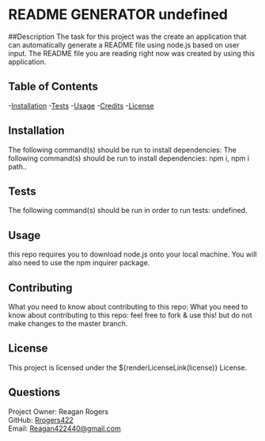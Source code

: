 # README GENERATOR undefined

  ##Description
 The task for this project was the create an application that can automatically generate a README file using node.js based on user input. The README file you are reading right now was created by using this application.

 ## Table of Contents
 
-[Installation](#installation)
-[Tests](#tests)
-[Usage](#usage)
-[Credits](#credits)
-[License](#license)


## Installation
The following command(s) should be run to install dependencies: The following command(s) should be run to install dependencies: npm i, npm i path..


## Tests
The following command(s) should be run in order to run tests: undefined. 


## Usage 
this repo requires you to download node.js onto your local machine. You will also need to use the npm inquirer package.

## Contributing 
What you need to know about contributing to this repo: What you need to know about contributing to this repo: feel free to fork & use this! but do not make changes to the master branch.

## License 
This project is licensed under the ${renderLicenseLink(license)} License. 

## Questions
Project Owner: Reagan Rogers </br>
GitHub: [Rrogers422](https://github.com/Rrogers422/) </br> 
Email: Reagan422440@gmail.com
